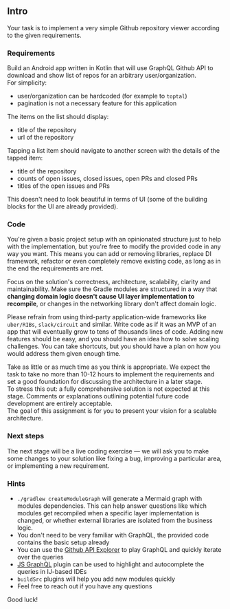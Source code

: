 ## Intro
Your task is to implement a very simple Github repository viewer according to the given requirements.

### Requirements
Build an Android app written in Kotlin that will use GraphQL Github API to download and show list of repos for an arbitrary user/organization.  
For simplicity:
- user/organization can be hardcoded (for example to `toptal`)
- pagination is not a necessary feature for this application

The items on the list should display:
- title of the repository
- url of the repository

Tapping a list item should navigate to another screen with the details of the tapped item:
- title of the repository
- counts of open issues, closed issues, open PRs and closed PRs
- titles of the open issues and PRs

This doesn't need to look beautiful in terms of UI (some of the building blocks for the UI are already provided).

### Code

You're given a basic project setup with an opinionated structure just to help with the implementation, but you're free to modify the provided code in any way you want.
This means you can add or removing libraries, replace DI framework, refactor or even completely remove existing code, as long as in the end the requirements are met.

Focus on the solution's correctness, architecture, scalability, clarity and maintainability. 
Make sure the Gradle modules are structured in a way that **changing domain logic doesn't cause UI layer implementation to recompile**, or changes in the networking library don't affect domain logic.

Please refrain from using third-party application-wide frameworks like `uber/RIBs`, `slack/circuit` and similar.
Write code as if it was an MVP of an app that will eventually grow to tens of thousands lines of code.
Adding new features should be easy, and you should have an idea how to solve scaling challenges.
You can take shortcuts, but you should have a plan on how you would address them given enough time.

Take as little or as much time as you think is appropriate. 
We expect the task to take no more than 10-12 hours to implement the requirements and set a good foundation for discussing the architecture in a later stage.\
To stress this out: a fully comprehensive solution is not expected at this stage. Comments or explanations outlining potential future code development are entirely acceptable.\
The goal of this assignment is for you to present your vision for a scalable architecture. 

### Next steps

The next stage will be a live coding exercise — we will ask you to make some changes to your solution like fixing a bug, improving a particular area, or implementing a new requirement.

### Hints
- `./gradlew createModuleGraph` will generate a Mermaid graph with modules dependencies. This can help answer questions like which modules get recompiled
when a specific layer implementation is changed, or whether external libraries are isolated from the business logic.
- You don't need to be very familiar with GraphQL, the provided code contains the basic setup already
- You can use the [Github API Explorer](https://developer.github.com/v4/explorer/) to play GraphQL and quickly iterate over the queries
- [JS GraphQL](https://plugins.jetbrains.com/plugin/8097-js-graphql) plugin can be used to highlight and autocomplete the queries in IJ-based IDEs
- `buildSrc` plugins will help you add new modules quickly
- Feel free to reach out if you have any questions

Good luck!
